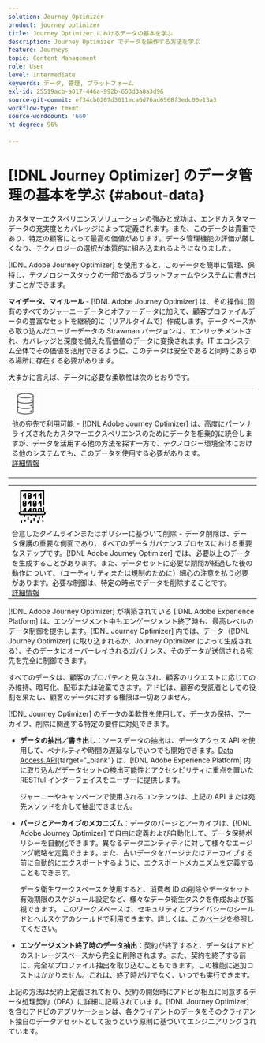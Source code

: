 ```yaml
---
solution: Journey Optimizer
product: journey optimizer
title: Journey Optimizer におけるデータの基本を学ぶ
description: Journey Optimizer でデータを操作する方法を学ぶ
feature: Journeys
topic: Content Management
role: User
level: Intermediate
keywords: データ, 管理, プラットフォーム
exl-id: 25519acb-a017-446a-992b-653d3a8a3d96
source-git-commit: ef34cb0207d3011eca6d76ad6568f3edc00e13a3
workflow-type: tm+mt
source-wordcount: '660'
ht-degree: 96%

---
```


# [!DNL Journey Optimizer] のデータ管理の基本を学ぶ {#about-data}

カスタマーエクスペリエンスソリューションの強みと成功は、エンドカスタマーデータの充実度とカバレッジによって定義されます。また、このデータは貴重であり、特定の顧客にとって最高の価値があります。データ管理機能の評価が厳しくなり、テクノロジーの選択が本質的に組み込まれるようになりました。

[!DNL Adobe Journey Optimizer] を使用すると、このデータを簡単に管理、保持し、テクノロジースタックの一部であるプラットフォームやシステムに書き出すことができます。

**マイデータ、マイルール** - [!DNL Adobe Journey Optimizer] は、その操作に固有のすべてのジャーニーデータとオファーデータに加えて、顧客プロファイルデータの豊富なセットを継続的に（リアルタイムで）作成します。データベースから取り込んだユーザーデータの Strawman バージョンは、エンリッチメントされ、カバレッジと深度を備えた高価値のデータに変換されます。IT エコシステム全体でその価値を活用できるように、このデータは安全であると同時にあらゆる場所に存在する必要があります。

大まかに言えば、データに必要な柔軟性は次のとおりです。


<table style="table-layout:fixed">
<tr style="border: 0;">
  <td>
    <div><img alt="宛先" src="assets/do-not-localize/dest.png" /> 
    <br>他の宛先で利用可能 -  [!DNL Adobe Journey Optimizer] は、高度にパーソナライズされたカスタマーエクスペリエンスのためにデータを相乗的に統合しますが、データを活用する他の方法を探す一方で、テクノロジー環境全体における他のシステムでも、このデータを使用する必要があります。
    <div>
     <a href="../start/ajo-integrations.md">詳細情報</a></div>
    </div>
    <br>
  </td>
</tr>
</table>

<!--td>
    <div><img alt="retention" src="assets/do-not-localize/retention.png" />  
    <br>Retained for a stipulated duration – Industry or regional regulations (such as GDPR or CCPA) or internal data governance policies stipulate how long or how short a duration, data needs to be maintained or archived in Adobe Experience Platform Data Lake. <a href="../privacy/get-started-privacy.md">Learn more</a></div>
  </td>
</tr>
<tr style="border: 0;"-->
<table style="table-layout:fixed">
<tr style="border: 0;">
  <td>
    <div><img alt="ポリシー" src="assets/do-not-localize/policy.png" /><br>合意したタイムラインまたはポリシーに基づいて削除 - データ削除は、データ保護の重要な側面であり、すべてのデータガバナンスプロセスにおける重要なステップです。[!DNL Adobe Journey Optimizer] では、必要以上のデータを生成することがあります。また、データセットに必要な期間が経過した後の動作について、（ユーティリティまたは規制のために）細心の注意を払う必要があります。必要な制御は、特定の時点でデータを削除することです。 
    </div>
      <div>
     <a href="../privacy/data-hygiene.md">詳細情報</a></div>
    </div>
  </td>
</tr>
</table>

[!DNL Adobe Journey Optimizer] が構築されている [!DNL Adobe Experience Platform] は、エンゲージメント中もエンゲージメント終了時も、最高レベルのデータ制御を提供します。[!DNL Journey Optimizer] 内では、データ（[!DNL Journey Optimizer] に取り込まれるか、Journey Optimizer によって生成される）、そのデータにオーバーレイされるガバナンス、そのデータが送信される宛先を完全に制御できます。

すべてのデータは、顧客のプロパティと見なされ、顧客のリクエストに応じてのみ維持、暗号化、配布または破棄できます。アドビは、顧客の受託者としての役割を果たし、顧客のデータに対する権限は一切ありません。

[!DNL Journey Optimizer] のデータの柔軟性を使用して、データの保持、アーカイブ、削除に関連する特定の要件に対処できます。

* **データの抽出／書き出し**：ソースデータの抽出は、データアクセス API を使用して、ペナルティや時間の遅延なしでいつでも開始できます。[Data Access API](https://experienceleague.adobe.com/docs/experience-platform/data-access/api.html?lang=ja){target="_blank"} は、[!DNL Adobe Experience Platform] 内に取り込んだデータセットの検出可能性とアクセシビリティに重点を置いた RESTful インターフェイスをユーザーに提供します。<!--In the future (on roadmap), you can use file-based destinations to export and migrate log data from Adobe Journey Optimizer. -->

   ジャーニーやキャンペーンで使用されるコンテンツは、上記の API または宛先メソッドを介して抽出できません。

<!--
* **Profile Service Data Retention**: For Behavioral and Time series data appended to any Profile, you may choose to use Journey Optimizer’s default setting of retaining this data for up to 30 days from the date of its addition to a Profile, or until an alternative time-period selected by the you. The time that Adobe keeps this data varies from contract to contract, and is outlined in an organization’s data retention policy.

  Learn more about Experience Event expirations in [Adobe Experience Platform documentation](https://experienceleague.adobe.com/docs/experience-platform/profile/event-expirations.html){target="_blank"}.
-->

* **パージとアーカイブのメカニズム**：データのパージとアーカイブは、[!DNL Adobe Journey Optimizer] で自由に定義および自動化して、データ保持ポリシーを自動化できます。異なるデータエンティティに対して様々なエージング戦略を定義できます。また、古いデータをパージまたはアーカイブする前に自動的にエクスポートするように、エクスポートメカニズムを定義することもできます。

   データ衛生ワークスペースを使用すると、消費者 ID の削除やデータセット有効期限のスケジュール設定など、様々なデータ衛生タスクを作成および監視できます。 このワークスペースは、セキュリティとプライバシーのシールドとヘルスケアのシールドで利用できます。詳しくは、[このページ](../privacy/data-hygiene.md)を参照してください。

<!--
* **Data Lake and Deletions**: Customer Data stored in the Data Lake can be retained by Journey Optimizer:
    
    * for 7 days to facilitate the onboarding of Customer Data into the Profile Services, after which it may be permanently deleted, or
    * until chosen to be deleted by you

-->

* **エンゲージメント終了時のデータ抽出**：契約が終了すると、データはアドビのストレージスペースから完全に削除されます。また、契約を終了する前に、完全なプロファイル抽出を取り込むこともできます。この機能に追加コストはかかりません。これは、終了時だけでなく、いつでも実行できます。

上記の方法は契約上定義されており、契約の開始時にアドビが相互に同意するデータ処理契約（DPA）に詳細に記載されています。[!DNL Journey Optimizer] を含むアドビのアプリケーションは、各クライアントのデータをそのクライアント独自のデータアセットとして扱うという原則に基づいてエンジニアリングされています。
